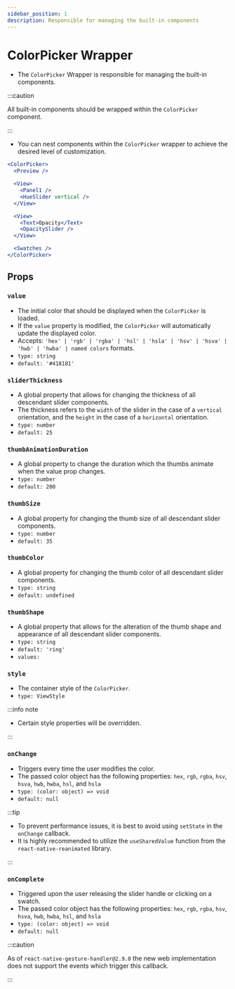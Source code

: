 ```yaml
---
sidebar_position: 1
description: Responsible for managing the built-in components
---
```


# ColorPicker Wrapper

- The `ColorPicker` Wrapper is responsible for managing the built-in components.

:::caution

All built-in components should be wrapped within the `ColorPicker` component.

:::

- You can nest components within the `ColorPicker` wrapper to achieve the desired level of customization.

```jsx
<ColorPicker>
  <Preview />

  <View>
    <Panel1 />
    <HueSlider vertical />
  </View>

  <View>
    <Text>Opacity</Text>
    <OpacitySlider />
  </View>

  <Swatches />
</ColorPicker>
```

## Props

### `value`

- The initial color that should be displayed when the `ColorPicker` is loaded.
- If the `value` property is modified, the `ColorPicker` will automatically update the displayed color.
- Accepts: `'hex' | 'rgb' | 'rgba' | 'hsl' | 'hsla' | 'hsv' | 'hsva' | 'hwb' | 'hwba' | named colors` formats.
- `type: string`
- `default: '#418181'`

### `sliderThickness`

- A global property that allows for changing the thickness of all descendant slider components.
- The thickness refers to the `width` of the slider in the case of a `vertical` orientation, and the `height` in the case of a `horizontal` orientation.
- `type: number`
- `default: 25`

### `thumbAnimationDuration`

- A global property to change the duration which the thumbs animate when the value prop changes.
- `type: number`
- `default: 200`

### `thumbSize`

- A global property for changing the thumb size of all descendant slider components.
- `type: number`
- `default: 35`

### `thumbColor`

- A global property for changing the thumb color of all descendant slider components.
- `type: string`
- `default: undefined`

### `thumbShape`

- A global property that allows for the alteration of the thumb shape and appearance of all descendant slider components.
- `type: string`
- `default: 'ring'`
- `values:`<shapes/>

### `style`

- The container style of the `ColorPicker`.
- `type: ViewStyle`

:::info note

- Certain style properties will be overridden.

:::

### `onChange`

- Triggers every time the user modifies the color.
- The passed color object has the following properties: `hex`, `rgb`, `rgba`, `hsv`, `hsva`, `hwb`, `hwba`, `hsl`, and `hsla`
- `type: (color: object) => void`
- `default: null`

:::tip

- To prevent performance issues, it is best to avoid using `setState` in the `onChange` callback.
- It is highly recommended to utilize the `useSharedValue` function from the `react-native-reanimated` library.

:::

### `onComplete`

- Triggered upon the user releasing the slider handle or clicking on a swatch.
- The passed color object has the following properties: `hex`, `rgb`, `rgba`, `hsv`, `hsva`, `hwb`, `hwba`, `hsl`, and `hsla`
- `type: (color: object) => void`
- `default: null`

:::caution

As of `react-native-gesture-handler@2.9.0` the new web implementation does not support the events which trigger this callback.

:::
